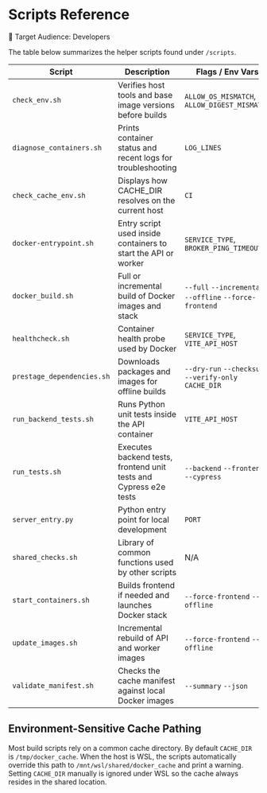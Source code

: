 # Scripts Reference

👤 Target Audience: Developers

The table below summarizes the helper scripts found under `/scripts`.

| Script | Description | Flags / Env Vars | Example | Notes |
| --- | --- | --- | --- | --- |
| `check_env.sh` | Verifies host tools and base image versions before builds | `ALLOW_OS_MISMATCH`, `ALLOW_DIGEST_MISMATCH` | `scripts/check_env.sh` | Fails if required cache files or Docker are missing |
| `diagnose_containers.sh` | Prints container status and recent logs for troubleshooting | `LOG_LINES` | `scripts/diagnose_containers.sh` | Useful when containers fail to start |
| `check_cache_env.sh` | Displays how CACHE_DIR resolves on the current host | `CI` | `scripts/check_cache_env.sh` | Helps verify WSL overrides |
| `docker-entrypoint.sh` | Entry script used inside containers to start the API or worker | `SERVICE_TYPE`, `BROKER_PING_TIMEOUT` | Invoked automatically by Docker | Creates log under `/app/logs/entrypoint.log` |
| `docker_build.sh` | Full or incremental build of Docker images and stack | `--full` `--incremental` `--offline` `--force-frontend` | `sudo scripts/docker_build.sh --full` | Requires root to install packages |
| `healthcheck.sh` | Container health probe used by Docker | `SERVICE_TYPE`, `VITE_API_HOST` | Invoked by Docker healthcheck | Exits non-zero when API or worker is unhealthy |
| `prestage_dependencies.sh` | Downloads packages and images for offline builds | `--dry-run` `--checksum` `--verify-only` `CACHE_DIR` | `sudo scripts/prestage_dependencies.sh --checksum` | Requires internet unless run with `--verify-only` |
| `run_backend_tests.sh` | Runs Python unit tests inside the API container | `VITE_API_HOST` | `scripts/run_backend_tests.sh` | Requires Docker Compose stack to be running |
| `run_tests.sh` | Executes backend tests, frontend unit tests and Cypress e2e tests | `--backend` `--frontend` `--cypress` | `scripts/run_tests.sh --backend` | Logs saved to `logs/full_test.log` |
| `server_entry.py` | Python entry point for local development | `PORT` | `python scripts/server_entry.py` | Starts Uvicorn with settings from `.env` |
| `shared_checks.sh` | Library of common functions used by other scripts | N/A | Sourced by other scripts | Not executed directly |
| `start_containers.sh` | Builds frontend if needed and launches Docker stack | `--force-frontend` `--offline` | `sudo scripts/start_containers.sh` | Writes log to `logs/start_containers.log` |
| `update_images.sh` | Incremental rebuild of API and worker images | `--force-frontend` `--offline` | `sudo scripts/update_images.sh --offline` | Skips container restart when images are healthy |
| `validate_manifest.sh` | Checks the cache manifest against local Docker images | `--summary` `--json` | `scripts/validate_manifest.sh --summary` | Detects mismatches between cached and installed versions |

## Environment-Sensitive Cache Pathing

Most build scripts rely on a common cache directory. By default `CACHE_DIR`
is `/tmp/docker_cache`. When the host is WSL, the scripts automatically
override this path to `/mnt/wsl/shared/docker_cache` and print a warning.
Setting `CACHE_DIR` manually is ignored under WSL so the cache always resides
in the shared location.<!-- # Codex-verified: CACHE_DIR documentation matches set_cache_dir -->

